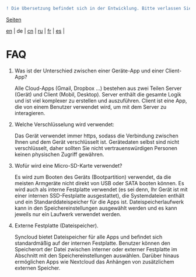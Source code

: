 ```diff
! Die Übersetzung befindet sich in der Entwicklung. Bitte verlassen Sie sich auf die englische Originalversion.
```

[Seiten](https://github.com/syncloud/docs/blob/master/de/index.md#seiten)

[en](https://github.com/syncloud/platform/wiki/FAQ) | 
de | 
[cn](https://github.com/syncloud/docs/blob/master/cn/content/FAQ.md) | 
[ru](https://github.com/syncloud/docs/blob/master/ru/content/FAQ.md) | 
[fr](https://github.com/syncloud/docs/blob/master/fr/content/FAQ.md) | 
[es](https://github.com/syncloud/docs/blob/master/es/content/FAQ.md) | 

# FAQ

1. Was ist der Unterschied zwischen einer Geräte-App und einer Client-App?

    Alle Cloud-Apps (Gmail, Dropbox ...) bestehen aus zwei Teilen Server (Gerät) und Client (Mobil, Desktop). Server enthält die gesamte Logik und ist viel komplexer zu erstellen und auszuführen. Client ist eine App, die von einem Benutzer verwendet wird, um mit dem Server zu interagieren.

2. Welche Verschlüsselung wird verwendet:

    Das Gerät verwendet immer https, sodass die Verbindung zwischen Ihnen und dem Gerät verschlüsselt ist. Gerätedaten selbst sind nicht verschlüsselt, daher sollten Sie nicht vertrauenswürdigen Personen keinen physischen Zugriff gewähren.

3. Wofür wird eine Micro-SD-Karte verwendet?

    Es wird zum Booten des Geräts (Bootpartition) verwendet, da die meisten Armgeräte nicht direkt von USB oder SATA booten können. Es wird auch als interne Festplatte verwendet (es sei denn, Ihr Gerät ist mit einer internen SSD-Festplatte ausgestattet), die Systemdateien enthält und ein Standarddateispeicher für die Apps ist. Dateispeicherlaufwerk kann in den Speichereinstellungen ausgewählt werden und es kann jeweils nur ein Laufwerk verwendet werden.

4. Externe Festplatte (Dateispeicher).

    Syncloud bietet Dateispeicher für alle Apps und befindet sich standardmäßig auf der internen Festplatte. Benutzer können den Speicherort der Datei zwischen interner oder externer Festplatte im Abschnitt mit den Speichereinstellungen auswählen. Darüber hinaus ermöglichen Apps wie Nextcloud das Anhängen von zusätzlichem externen Speicher.
